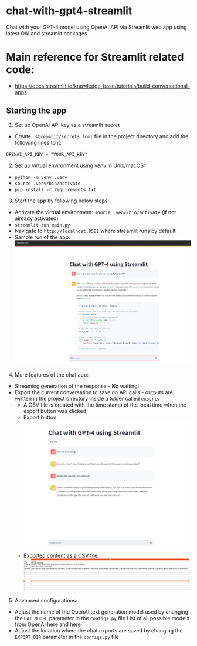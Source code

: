 # chat-with-gpt4-streamlit
Chat with your GPT-4 model using OpenAI API via Streamlit web app using latest OAI and streamlit packages

# Main reference for Streamlit related code:
- https://docs.streamlit.io/knowledge-base/tutorials/build-conversational-apps

## Starting the app

1. Set up OpenAI API key as a streamlit secret
- Create `.streamlit/secrets.toml` file in the project directory and add the following lines to it:

`OPENAI_API_KEY = "YOUR_API_KEY"`

2. Set up virtual environment using venv in Unix/macOS:
- `python -m venv .venv`
- `source .venv/bin/activate`
- `pip install -r requirements.txt`

3. Start the app by following below steps:

- Activate the virtual environment: `source .venv/bin/activate` (if not already activated)
- `streamlit run main.py`
- Navigate to `http://localhost:8501` where streamlit runs by default
- Sample run of the app: ![App image](./docs/gpt4-streamlit-localhost.png)

4. More features of the chat app:

- Streaming generation of the response - No waiting!
- Export the current conversation to save on API calls - outputs are written in the project directory inside a folder called `exports`
    - A CSV file is created with the time stamp of the local time when the export button was clicked
    - Export button: ![Export button](./docs/export-conversation.png)
    - Exported content as a CSV file: ![Exported content](./docs/exported-conversation.png)


5. Advanced configurations:

- Adjust the name of the OpenAI text generation model used by changing the `OAI_MODEL` parameter in the `configs.py` file
List of all possible models from OpenAI [here](https://platform.openai.com/docs/models/gpt-4-and-gpt-4-turbo) and [here](https://platform.openai.com/docs/models/gpt-3-5)
- Adjust the location where the chat exports are saved by changing the `EXPORT_DIR` parameter in the `configs.py` file
